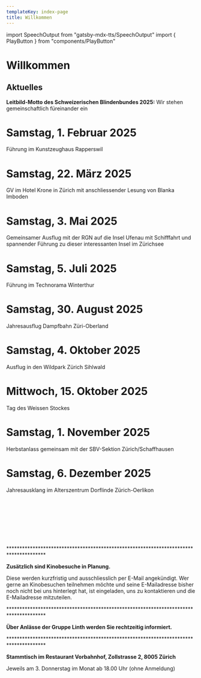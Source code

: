 ```yaml
---
templateKey: index-page
title: Willkommen
---
```

import SpeechOutput from "gatsby-mdx-tts/SpeechOutput"
import { PlayButton } from "components/PlayButton"

<SpeechOutput id="index-page" customPlayButton={PlayButton}>

# Willkommen

## Aktuelles

**Leitbild-Motto des Schweizerischen Blindenbundes 2025:** Wir stehen gemeinschaftlich füreinander ein



<!--StartFragment-->

# Samstag, 1. Februar 2025

Führung im Kunstzeughaus Rapperswil

# Samstag, 22. März 2025

GV im Hotel Krone in Zürich mit anschliessender Lesung von Blanka Imboden

# Samstag, 3. Mai 2025

Gemeinsamer Ausflug mit der RGN auf die Insel Ufenau mit Schifffahrt und spannender Führung zu dieser interessanten Insel im Zürichsee

# Samstag, 5. Juli 2025

Führung im Technorama Winterthur

# Samstag, 30. August 2025

Jahresausflug Dampfbahn Züri-Oberland

# Samstag, 4. Oktober 2025

Ausflug in den Wildpark Zürich Sihlwald

# Mittwoch, 15. Oktober 2025

Tag des Weissen Stockes



# Samstag, 1. November 2025

Herbstanlass gemeinsam mit der SBV-Sektion Zürich/Schaffhausen

# Samstag, 6. Dezember 2025

Jahresausklang im Alterszentrum Dorflinde Zürich-Oerlikon

 

 

 

 

\*\*\*\*\*\*\*\*\*\*\*\*\*\*\*\*\*\*\*\*\*\*\*\*\*\*\*\*\*\*\*\*\*\*\*\*\*\*\*\*\*\*\*\*\*\*\*\*\*\*\*\*\*\*\*\*\*\*\*\*\*\*\*\*\*\*\*\*\*\*\*\*\*\*\*\*\*\*\*\*\*\*\*\*\*\*

**Zusätzlich sind Kinobesuche in Planung.**

Diese werden kurzfristig und ausschliesslich per E-Mail angekündigt. Wer gerne an Kinobesuchen teilnehmen möchte und seine E-Mailadresse bisher noch nicht bei uns hinterlegt hat, ist eingeladen, uns zu kontaktieren und die E-Mailadresse mitzuteilen.

\*\*\*\*\*\*\*\*\*\*\*\*\*\*\*\*\*\*\*\*\*\*\*\*\*\*\*\*\*\*\*\*\*\*\*\*\*\*\*\*\*\*\*\*\*\*\*\*\*\*\*\*\*\*\*\*\*\*\*\*\*\*\*\*\*\*\*\*\*\*\*\*\*\*\*\*\*\*\*\*\*\*\*\*\*\*

**Über Anlässe der Gruppe Linth werden Sie rechtzeitig informiert.**

\*\*\*\*\*\*\*\*\*\*\*\*\*\*\*\*\*\*\*\*\*\*\*\*\*\*\*\*\*\*\*\*\*\*\*\*\*\*\*\*\*\*\*\*\*\*\*\*\*\*\*\*\*\*\*\*\*\*\*\*\*\*\*\*\*\*\*\*\*\*\*\*\*\*\*\*\*\*\*\*\*\*\*\*\*\*

**Stammtisch im Restaurant Vorbahnhof, Zollstrasse 2, 8005 Zürich**

Jeweils am 3. Donnerstag im Monat ab 18.00 Uhr (ohne Anmeldung)

<!--EndFragment-->

</SpeechOutput>